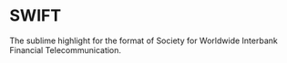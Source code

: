 SWIFT
=====

The sublime highlight for the format of Society for Worldwide Interbank Financial Telecommunication.
